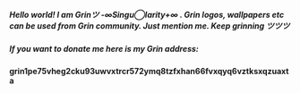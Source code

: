 ##### Hello world! I am Grinツ -∞Singu◯larity+∞ . Grin logos, wallpapers etc can be used from Grin community. Just mention me. Keep grinning ツツツ 
##### If you want to donate me here is my Grin address: 
#### grin1pe75vheg2cku93uwvxtrcr572ymq8tzfxhan66fvxqyq6vztksxqzuaxta
